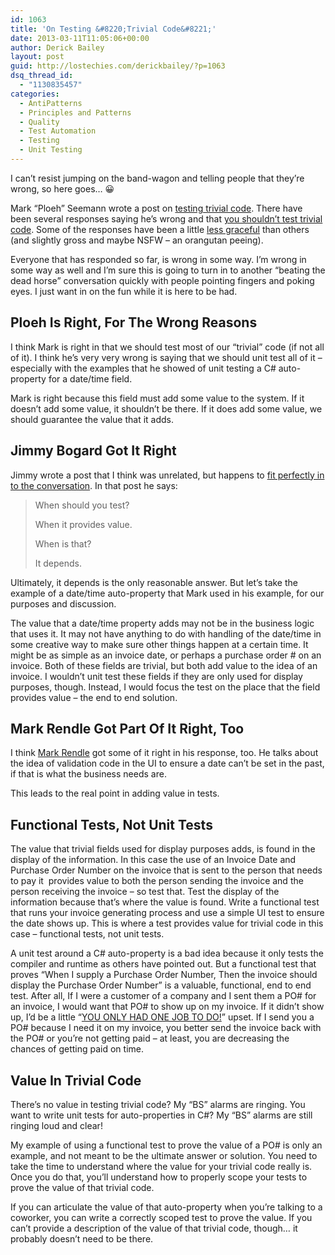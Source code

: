 ```yaml
---
id: 1063
title: 'On Testing &#8220;Trivial Code&#8221;'
date: 2013-03-11T11:05:06+00:00
author: Derick Bailey
layout: post
guid: http://lostechies.com/derickbailey/?p=1063
dsq_thread_id:
  - "1130835457"
categories:
  - AntiPatterns
  - Principles and Patterns
  - Quality
  - Test Automation
  - Testing
  - Unit Testing
---
```

I can&#8217;t resist jumping on the band-wagon and telling people that they&#8217;re wrong, so here goes… 😀

Mark &#8220;Ploeh&#8221; Seemann wrote a post on [testing trivial code](http://blog.ploeh.dk/2013/03/08/test-trivial-code/). There have been several responses saying he&#8217;s wrong and that [you shouldn&#8217;t test trivial code](http://blog.markrendle.net/2013/03/09/dont-unit-test-trivial-code/). Some of the responses have been a little [less graceful](https://github.com/ploeh/ploeh.github.com/pull/7) than others (and slightly gross and maybe NSFW &#8211; an orangutan peeing).

Everyone that has responded so far, is wrong in some way. I&#8217;m wrong in some way as well and I&#8217;m sure this is going to turn in to another &#8220;beating the dead horse&#8221; conversation quickly with people pointing fingers and poking eyes. I just want in on the fun while it is here to be had.

## Ploeh Is Right, For The Wrong Reasons

I think Mark is right in that we should test most of our &#8220;trivial&#8221; code (if not all of it). I think he&#8217;s very very wrong is saying that we should unit test all of it &#8211; especially with the examples that he showed of unit testing a C# auto-property for a date/time field.

Mark is right because this field must add some value to the system. If it doesn&#8217;t add some value, it shouldn&#8217;t be there. If it does add some value, we should guarantee the value that it adds. 

## Jimmy Bogard Got It Right

Jimmy wrote a post that I think was unrelated, but happens to [fit perfectly in to the conversation](http://lostechies.com/jimmybogard/2013/03/06/when-should-you-test/). In that post he says:

> When should you test?
> 
> When it provides value.
> 
> When is that?
> 
> It depends.

Ultimately, it depends is the only reasonable answer. But let&#8217;s take the example of a date/time auto-property that Mark used in his example, for our purposes and discussion.

The value that a date/time property adds may not be in the business logic that uses it. It may not have anything to do with handling of the date/time in some creative way to make sure other things happen at a certain time. It might be as simple as an invoice date, or perhaps a purchase order # on an invoice. Both of these fields are trivial, but both add value to the idea of an invoice. I wouldn&#8217;t unit test these fields if they are only used for display purposes, though. Instead, I would focus the test on the place that the field provides value &#8211; the end to end solution.

## Mark Rendle Got Part Of It Right, Too

I think [Mark Rendle](http://blog.markrendle.net/2013/03/09/dont-unit-test-trivial-code/) got some of it right in his response, too. He talks about the idea of validation code in the UI to ensure a date can&#8217;t be set in the past, if that is what the business needs are.

This leads to the real point in adding value in tests.

## Functional Tests, Not Unit Tests

The value that trivial fields used for display purposes adds, is found in the display of the information. In this case the use of an Invoice Date and Purchase Order Number on the invoice that is sent to the person that needs to pay it  provides value to both the person sending the invoice and the person receiving the invoice &#8211; so test that. Test the display of the information because that&#8217;s where the value is found. Write a functional test that runs your invoice generating process and use a simple UI test to ensure the date shows up. This is where a test provides value for trivial code in this case &#8211; functional tests, not unit tests.

A unit test around a C# auto-property is a bad idea because it only tests the compiler and runtime as others have pointed out. But a functional test that proves &#8220;When I supply a Purchase Order Number, Then the invoice should display the Purchase Order Number&#8221; is a valuable, functional, end to end test. After all, If I were a customer of a company and I sent them a PO# for an invoice, I would want that PO# to show up on my invoice. If it didn&#8217;t show up, I&#8217;d be a little &#8220;[YOU ONLY HAD ONE JOB TO DO!](http://hadonejob.com/)&#8221; upset. If I send you a PO# because I need it on my invoice, you better send the invoice back with the PO# or you&#8217;re not getting paid &#8211; at least, you are decreasing the chances of getting paid on time.

## Value In Trivial Code

There&#8217;s no value in testing trivial code? My &#8220;BS&#8221; alarms are ringing. You want to write unit tests for auto-properties in C#? My &#8220;BS&#8221; alarms are still ringing loud and clear!

My example of using a functional test to prove the value of a PO# is only an example, and not meant to be the ultimate answer or solution. You need to take the time to understand where the value for your trivial code really is. Once you do that, you&#8217;ll understand how to properly scope your tests to prove the value of that trivial code. 

If you can articulate the value of that auto-property when you&#8217;re talking to a coworker, you can write a correctly scoped test to prove the value. If you can&#8217;t provide a description of the value of that trivial code, though… it probably doesn&#8217;t need to be there.